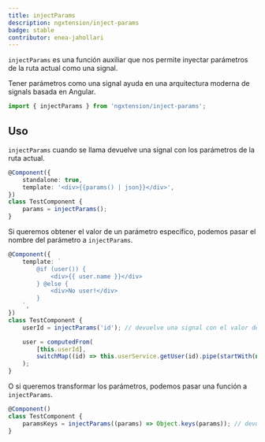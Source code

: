```yaml
---
title: injectParams
description: ngxtension/inject-params
badge: stable
contributor: enea-jahollari
---
```


`injectParams` es una función auxiliar que nos permite inyectar parámetros de la ruta actual como una signal.

Tener parámetros como una signal ayuda en una arquitectura moderna de signals basada en Angular.

```ts
import { injectParams } from 'ngxtension/inject-params';
```

## Uso

`injectParams` cuando se llama devuelve una signal con los parámetros de la ruta actual.

```ts
@Component({
	standalone: true,
	template: '<div>{{params() | json}}</div>',
})
class TestComponent {
	params = injectParams();
}
```

Si queremos obtener el valor de un parámetro específico, podemos pasar el nombre del parámetro a `injectParams`.

```ts
@Component({
	template: `
		@if (user()) {
			<div>{{ user.name }}</div>
		} @else {
			<div>No user!</div>
		}
	`,
})
class TestComponent {
	userId = injectParams('id'); // devuelve una signal con el valor del parámetro de ruta id

	user = computedFrom(
		[this.userId],
		switchMap((id) => this.userService.getUser(id).pipe(startWith(null))),
	);
}
```

O si queremos transformar los parámetros, podemos pasar una función a `injectParams`.

```ts
@Component()
class TestComponent {
	paramsKeys = injectParams((params) => Object.keys(params)); // devuelve una signal con las keys de los parámetros de la ruta
}
```
